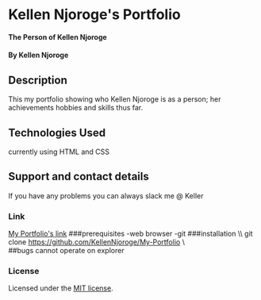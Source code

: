 # Kellen Njoroge's Portfolio
#### The Person of Kellen Njoroge
#### By Kellen Njoroge
## Description
 This my portfolio showing who Kellen Njoroge is as a person;
 her achievements hobbies and skills thus far.
## Technologies Used
currently using HTML and CSS
## Support and contact details
If you have any problems you can always slack me @ Keller
### Link
[My Portfolio's link](https://kellennjoroge.github.io/My-Portfolio/)
###prerequisites
-web browser
-git
###installation
\\\ git clone https://github.com/KellenNjoroge/My-Portfolio \\\
##bugs
cannot operate on explorer
### License
Licensed under the [MIT license](LICENSE).
